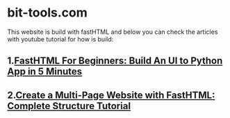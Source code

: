 # bit-tools.com

This website is build with fastHTML and below you can check the articles with youtube tutorial for how is build:

## 1.[FastHTML For Beginners: Build An UI to Python App in 5 Minutes](https://www.bitdoze.com/fasthtml-start/)
## 2.[Create a Multi-Page Website with FastHTML: Complete Structure Tutorial](https://www.bitdoze.com/fasthtml-multiple-pages/)
